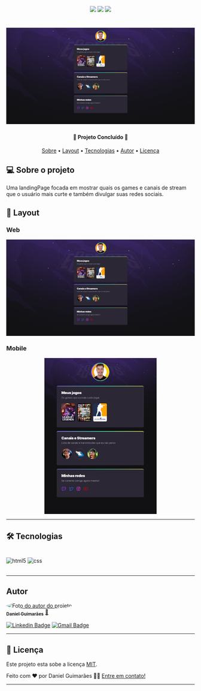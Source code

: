 <p align="center"> 
  <img src="https://img.shields.io/static/v1?label=license&message=MIT&color=8022F5&style=flat">
  <img src="https://img.shields.io/static/v1?label=languages&message=2&color=A8A60C&style=flat">
  <a href="https://www.linkedin.com/in/daniel-guimaraes-vieira/"><img src="https://img.shields.io/static/v1?label=feito%20por&message=Daniel&color=4B00A8&style=flat"></a>

</p>

<h1 align="center">
    <img alt="Banner do projeto" title="#nlw-esports" src="./assets/banner-desktop.png" />
</h1>

<h4 align="center"> 
	🚀 Projeto Concluído 🚀
</h4>

<p align="center">
 <a href="#-sobre-o-projeto">Sobre</a> •
 <a href="#-layout">Layout</a> •  
 <a href="#-tecnologias">Tecnologias</a> • 
 <a href="#-autor">Autor</a> • 
 <a href="#user-content--licença">Licença</a>
</p>

## 💻 Sobre o projeto

Uma landingPage focada em mostrar quais os games e canais de stream que o usuário mais curte e também divulgar suas redes sociais.

## 🎨 Layout

### Web

<p align="center" style="display: flex; align-items: flex-start; flex-direction: column; justify-content: center; gap: 50px;">
  <img alt="Banner do projeto para desktop" title="nlw-esports" src="./assets/banner-desktop.png" width="600px"> 
</p>

### Mobile

<p style="display: flex; justify-content: center">
  <img alt="Banner do projeto para mobile" title="#nlw-esports" src="./assets/banner-mobile.png" width="300px">
</p>

---

## 🛠 Tecnologias

<div style="display: inline_block"><br/>
  <img align="center" alt="html5" src="https://img.shields.io/badge/HTML5-E34F26?style=for-the-badge&logo=html5&logoColor=white" />
  <img align="center" alt="css" src="https://img.shields.io/badge/CSS3-1572B6?style=for-the-badge&logo=css3&logoColor=white" />
</div><br/>

---

## Autor

<a href="https://www.linkedin.com/in/daniel-guimaraes-vieira/">
 <img style="border-radius: 50%;" src="https://avatars.githubusercontent.com/u/102679381?s=400&u=455e0e12c6d9f088ef8ff8f33bd2205f4847476e&v=4" width="100px;" alt="Foto do autor do projeto"/>
 <br />
 <sub><b>Daniel Guimarães</b></sub></a> <a href="https://www.linkedin.com/in/daniel-guimaraes-vieira/" title="Rocketseat">🚀</a>
 <br />

[![Linkedin Badge](https://img.shields.io/badge/-Daniel-blue?style=flat-square&logo=Linkedin&logoColor=white&link=https://www.linkedin.com/in/daniel-guimaraes-vieira/)](https://www.linkedin.com/in/daniel-guimaraes-vieira/)
[![Gmail Badge](https://img.shields.io/badge/-daniel.guimaraes.vieira.dev@gmail.com-c14438?style=flat-square&logo=Gmail&logoColor=white&link=mailto:daniel.guimaraes.vieira.dev@gmail.com)](mailto:daniel.guimaraes.vieira.dev@gmail.com)

---

## 📝 Licença

Este projeto esta sobe a licença [MIT](./LICENSE).

Feito com ❤️ por Daniel Guimarães 👋🏽 [Entre em contato!](https://www.linkedin.com/in/daniel-guimaraes-vieira/)

---
